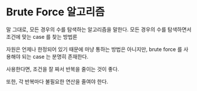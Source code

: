 # Brute Force 알고리즘

말 그대로, 모든 경우의 수를 탐색하는 알고리즘을 말한다. 모든 경우의 수를 탐색하면서 조건에 맞는 case 를 찾는 방법론

자원은 언제나 한정되어 있기 때문에 마냥 통하는 방법은 아니지만, brute force 를 사용해야 되는 case 는 분명히 존재한다.

사용한다면, 조건을 잘 짜서 반복을 줄이는 것이 좋다.

또한, 각 반복마다 불필요한 연산을 줄여야 한다.
